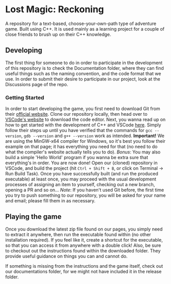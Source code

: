 # Lost Magic: Reckoning

A repository for a text-based, choose-your-own-path type of adventure game. Built using C++.
It is used mainly as a learning project for a couple of close friends to brush up on their C++ knowledge.

## Developing

The first thing for someone to do in order to participate in the development of this repository is to check the Documentation folder, where they can find useful things such as the naming convention, and the code format that we use. In order to submit their desire to participate in our project, look at the Discussions page of the repo.

### Getting Started

In order to start developing the game, you first need to download Git from their [official website](https://git-scm.com/downloads). Clone our repository locally, then head over to [VSCode's website](https://code.visualstudio.com/Download) to download the code editor. Next, you wanna read up on how to get started with the development of C++ and VSCode [here](https://code.visualstudio.com/docs/languages/cpp). Simply follow their steps up until you have verified that the commands for `gcc --version`, `gdb --version` and `g++ --version` work as intended. **Important!** We are using the MinGW-x64 compiler for Windows, so it's best you follow their example on that page; it has everything you need for that (no need to do what the compiler's website actually tells you to do). _Bonus_: You may also build a simple 'Hello World' program if you wanna be extra sure that everything's in order. You are now done! Open our (cloned) repository in VSCode, and build the project (hit `Ctrl + Shift + B`, or click on Terminal -> Run Build Task). Once you have successfully built (and run the produced executable) at least once, you may proceed with the usual development processes of assigning an item to yourself, checking out a new branch, opening a PR and so on... _Note_: If you haven't used Git before, the first time you try to push something to our repository, you will be asked for your name and email; please fill them in as necessary.

## Playing the game

Once you download the latest zip file found on our pages, you simply need to extract it anywhere, then run the executable found within (no other installation required). If you feel like it, create a shortcut for the executable, so that you can access it from anywhere with a double click!
Also, be sure to checkout out the instructions found within the downloaded folder. They provide useful guidance on things you can and cannot do.

If something is missing from the instructions and the game itself, check out our documentations folder, for we might not have included it in the release folder.
